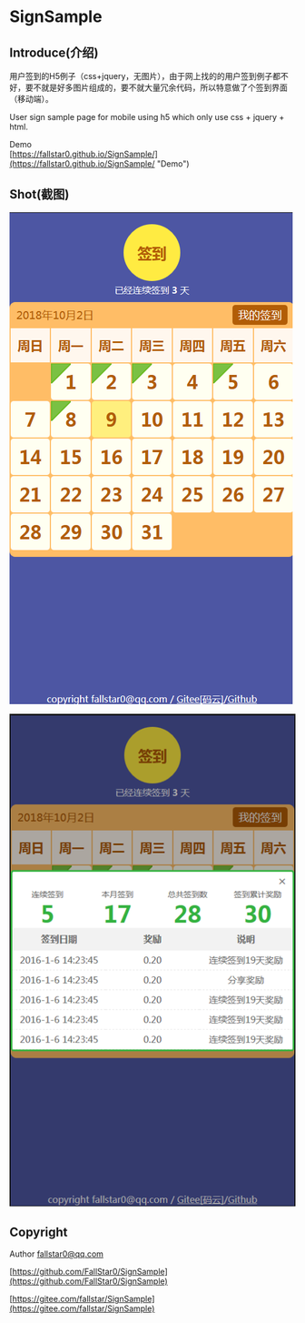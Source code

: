 # SignSample

## Introduce(介绍)
用户签到的H5例子（css+jquery，无图片），由于网上找的的用户签到例子都不好，要不就是好多图片组成的，要不就大量冗余代码，所以特意做了个签到界面（移动端）。

User sign sample page for mobile using h5  which only use css + jquery + html.

Demo   
[https://fallstar0.github.io/SignSample/](https://fallstar0.github.io/SignSample/ "Demo")

## Shot(截图)
![](asset/Shot1.png)

![](asset/Shot2.png)


## Copyright
Author fallstar0@qq.com   

[https://github.com/FallStar0/SignSample](https://github.com/FallStar0/SignSample)   

[https://gitee.com/fallstar/SignSample](https://gitee.com/fallstar/SignSample)